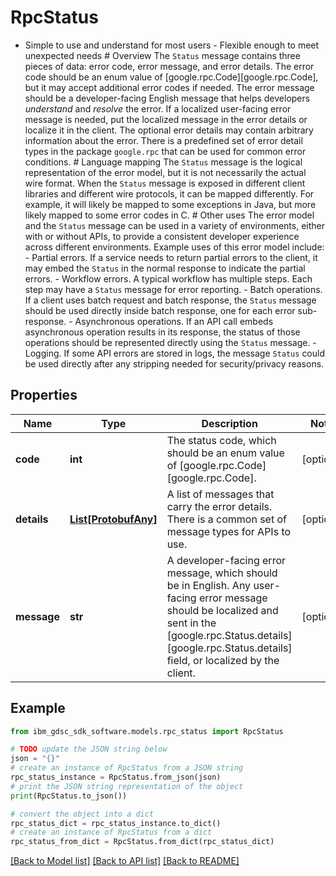 # RpcStatus

- Simple to use and understand for most users - Flexible enough to meet unexpected needs  # Overview  The `Status` message contains three pieces of data: error code, error message, and error details. The error code should be an enum value of [google.rpc.Code][google.rpc.Code], but it may accept additional error codes if needed.  The error message should be a developer-facing English message that helps developers *understand* and *resolve* the error. If a localized user-facing error message is needed, put the localized message in the error details or localize it in the client. The optional error details may contain arbitrary information about the error. There is a predefined set of error detail types in the package `google.rpc` that can be used for common error conditions.  # Language mapping  The `Status` message is the logical representation of the error model, but it is not necessarily the actual wire format. When the `Status` message is exposed in different client libraries and different wire protocols, it can be mapped differently. For example, it will likely be mapped to some exceptions in Java, but more likely mapped to some error codes in C.  # Other uses  The error model and the `Status` message can be used in a variety of environments, either with or without APIs, to provide a consistent developer experience across different environments.  Example uses of this error model include:  - Partial errors. If a service needs to return partial errors to the client,     it may embed the `Status` in the normal response to indicate the partial     errors.  - Workflow errors. A typical workflow has multiple steps. Each step may     have a `Status` message for error reporting.  - Batch operations. If a client uses batch request and batch response, the     `Status` message should be used directly inside batch response, one for     each error sub-response.  - Asynchronous operations. If an API call embeds asynchronous operation     results in its response, the status of those operations should be     represented directly using the `Status` message.  - Logging. If some API errors are stored in logs, the message `Status` could     be used directly after any stripping needed for security/privacy reasons.

## Properties

Name | Type | Description | Notes
------------ | ------------- | ------------- | -------------
**code** | **int** | The status code, which should be an enum value of [google.rpc.Code][google.rpc.Code]. | [optional] 
**details** | [**List[ProtobufAny]**](ProtobufAny.md) | A list of messages that carry the error details.  There is a common set of message types for APIs to use. | [optional] 
**message** | **str** | A developer-facing error message, which should be in English. Any user-facing error message should be localized and sent in the [google.rpc.Status.details][google.rpc.Status.details] field, or localized by the client. | [optional] 

## Example

```python
from ibm_gdsc_sdk_software.models.rpc_status import RpcStatus

# TODO update the JSON string below
json = "{}"
# create an instance of RpcStatus from a JSON string
rpc_status_instance = RpcStatus.from_json(json)
# print the JSON string representation of the object
print(RpcStatus.to_json())

# convert the object into a dict
rpc_status_dict = rpc_status_instance.to_dict()
# create an instance of RpcStatus from a dict
rpc_status_from_dict = RpcStatus.from_dict(rpc_status_dict)
```
[[Back to Model list]](../README.md#documentation-for-models) [[Back to API list]](../README.md#documentation-for-api-endpoints) [[Back to README]](../README.md)


